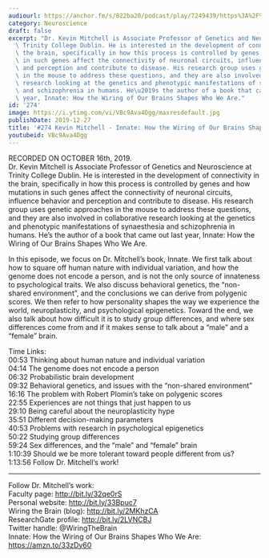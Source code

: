 ```yaml
---
audiourl: https://anchor.fm/s/822ba20/podcast/play/7249439/https%3A%2F%2Fd3ctxlq1ktw2nl.cloudfront.net%2Fproduction%2F2019-9-18%2F29808773-44100-2-8d691566511.m4a
category: Neuroscience
draft: false
excerpt: "Dr. Kevin Mitchell is Associate Professor of Genetics and Neuroscience at\
  \ Trinity College Dublin. He is interested in the development of connectivity in\
  \ the brain, specifically in how this process is controlled by genes and how mutations\
  \ in such genes affect the connectivity of neuronal circuits, influence behavior\
  \ and perception and contribute to disease. His research group uses genetic approaches\
  \ in the mouse to address these questions, and they are also involved in collaborative\
  \ research looking at the genetics and phenotypic manifestations of synaesthesia\
  \ and schizophrenia in humans. He\u2019s the author of a book that came out last\
  \ year, Innate: How the Wiring of Our Brains Shapes Who We Are."
id: '274'
image: https://i.ytimg.com/vi/VBc9Ava4Dgg/maxresdefault.jpg
publishDate: 2019-12-27
title: '#274 Kevin Mitchell - Innate: How the Wiring of Our Brains Shapes Who We Are'
youtubeid: VBc9Ava4Dgg
---
```

<div class="timelinks">

RECORDED ON OCTOBER 16th, 2019.  
Dr. Kevin Mitchell is Associate Professor of Genetics and Neuroscience at Trinity College Dublin. He is interested in the development of connectivity in the brain, specifically in how this process is controlled by genes and how mutations in such genes affect the connectivity of neuronal circuits, influence behavior and perception and contribute to disease. His research group uses genetic approaches in the mouse to address these questions, and they are also involved in collaborative research looking at the genetics and phenotypic manifestations of synaesthesia and schizophrenia in humans. He’s the author of a book that came out last year, Innate: How the Wiring of Our Brains Shapes Who We Are.

In this episode, we focus on Dr. Mitchell’s book, Innate. We first talk about how to square off human nature with individual variation, and how the genome does not encode a person, and is not the only source of innateness to psychological traits. We also discuss behavioral genetics, the “non-shared environment”, and the conclusions we can derive from polygenic scores. We then refer to how personality shapes the way we experience the world, neuroplasticity, and psychological epigenetics. Toward the end, we also talk about how difficult it is to study group differences, and where sex differences come from and if it makes sense to talk about a “male” and a “female” brain.

Time Links:  
<time>00:53</time> Thinking about human nature and individual variation  
<time>04:14</time> The genome does not encode a person  
<time>06:32</time> Probabilistic brain development  
<time>09:32</time> Behavioral genetics, and issues with the “non-shared environment”   
<time>16:16</time> The problem with Robert Plomin’s take on polygenic scores  
<time>22:55</time> Experiences are not things that just happen to us  
<time>29:10</time> Being careful about the neuroplasticity hype  
<time>35:51</time> Different decision-making parameters  
<time>40:53</time> Problems with research in psychological epigenetics   
<time>50:22</time> Studying group differences  
<time>59:24</time> Sex differences, and the “male” and “female” brain  
<time>1:10:39</time> Should we be more tolerant toward people different from us?  
<time>1:13:56</time> Follow Dr. Mitchell’s work!

---

Follow Dr. Mitchell’s work:  
Faculty page: http://bit.ly/32qe0rS  
Personal website: http://bit.ly/33Bpuc7  
Wiring the Brain (blog): http://bit.ly/2MKhzCA  
ResearchGate profile: http://bit.ly/2LVNCBJ  
Twitter handle: @WiringTheBrain  
Innate: How the Wiring of Our Brains Shapes Who We Are: https://amzn.to/33zDy60
</div>

